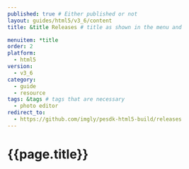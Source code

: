 ```yaml
---
published: true # Either published or not 
layout: guides/html5/v3_6/content
title: &title Releases # title as shown in the menu and 

menuitem: *title
order: 2
platform:
  - html5
version:
  - v3_6
category: 
  - guide
  - resource
tags: &tags # tags that are necessary
  - photo editor 
redirect_to: 
  - https://github.com/imgly/pesdk-html5-build/releases
---
```


# {{page.title}}